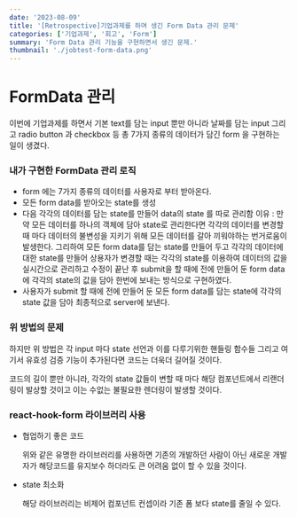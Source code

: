 ```yaml
---
date: '2023-08-09'
title: '[Retrospective]기업과제를 하며 생긴 Form Data 관리 문제'
categories: ['기업과제', '회고', 'Form']
summary: 'Form Data 관리 기능을 구현하면서 생긴 문제.'
thumbnail: './jobtest-form-data.png'
---
```


# FormData 관리

이번에 기업과제를 하면서 기본 text를 담는 input 뿐만 아니라 날짜를 담는 input 그리고 radio button 과 checkbox 등 총 7가지 종류의 데이터가 담긴 form 을 구현하는 일이 생겼다.

### 내가 구현한 FormData 관리 로직

- form 에는 7가지 종류의 데이터를 사용자로 부터 받아온다.
- 모든 form data를 받아오는 state를 생성
- 다음 각각의 데이터를 담는 state를 만들어 data의 state 를 따로 관리함
  이유 : 만약 모든 데이터를 하나의 객체에 담아 state로 관리한다면 각각의 데이터를 변경할 때 마다 데이터의 불변성을 지키기 위해 모든 데이터를 갈아 끼워야하는 번거로움이 발생한다.
  그리하여 모든 form data를 담는 state를 만들어 두고 각각의 데이터에 대한 state를 만들어 상용자가 변경할 때는 각각의 state를 이용하여 데이터의 값을 실시간으로 관리하고 수정이 끝난 후 submit을 할 때에 전에 만들어 둔 form data에 각각의 state의 값을 담아 한번에 보내는 방식으로 구현하였다.
- 사용자가 submit 할 때에 전에 만들어 둔 모든 form data를 담는 state에 각각의 state 값을 담아 최종적으로 server에 보낸다.

### 위 방법의 문제

하지만 위 방법은 각 input 마다 state 선언과 이를 다루기위한 핸들링 함수들 그리고 여기서 유효성 검증 기능이 추가된다면 코드는 더욱더 길어질 것이다.

코드의 길이 뿐만 아니라, 각각의 state 값들이 변할 때 마다 해당 컴포넌트에서 리랜더링이 발상할 것이고 이는 수없는 불필요한 렌더링이 발생할 것이다.

### react-hook-form 라이브러리 사용

- 협업하기 좋은 코드

  위와 같은 유명한 라이브러리를 사용하면 기존의 개발하던 사람이 아닌 새로운 개발자가 해당코드를 유지보수 하더라도 큰 어려움 없이 할 수 있을 것이다.

- state 최소화

  해당 라이브러리는 비제어 컴포넌트 컨셉이라 기존 폼 보다 state를 줄일 수 있다.
